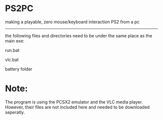 # PS2PC
making a playable, zero mouse/keyboard interaction PS2 from a pc

__________________________________________________________________________

the following files and directories need to be under the same place as the main exe:

run.bat

vlc.bat

battery folder

# Note:
The program is using the PCSX2 emulator and the VLC media player.
However, their files are not included here and needed to be downloaded seperatly.
